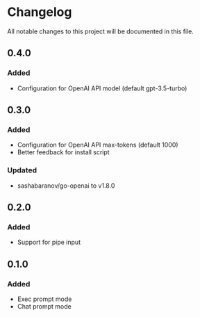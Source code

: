 # Changelog

All notable changes to this project will be documented in this file.

## 0.4.0

### Added

- Configuration for OpenAI API model (default gpt-3.5-turbo) 

## 0.3.0

### Added

- Configuration for OpenAI API max-tokens (default 1000)
- Better feedback for install script

### Updated

- sashabaranov/go-openai to v1.8.0

## 0.2.0

### Added

- Support for pipe input

## 0.1.0

### Added

- Exec prompt mode
- Chat prompt mode
